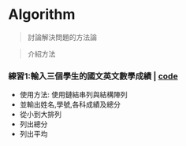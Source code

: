 # Algorithm
> 討論解決問題的方法論

> 介紹方法

### 練習1:輸入三個學生的國文英文數學成績 | [code](https://github.com/shawnhuang125/algroithm/blob/main/practice1.md)
  - 使用方法: 使用鏈結串列與結構陣列
  - 並輸出姓名,學號,各科成績及總分
  - 從小到大排列
  - 列出總分
  - 列出平均
	
